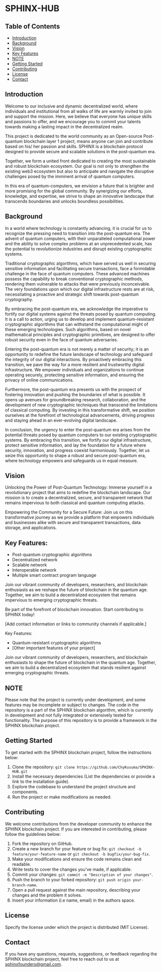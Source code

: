 # SPHINX-HUB

## Table of Contents

- [Introduction](#introduction)
- [Background](#background)
- [Vision](#vision)
- [Key Features](#key-features)
- [NOTE](#note)
- [Getting Started](#getting-started)
- [Contributing](#contributing)
- [License](#license)
- [Contact](#contact)

## Introduction

Welcome to our inclusive and dynamic decentralized world, where individuals and institutional from all walks of life are warmly invited to join and support the mission. Here, we believe that everyone has unique skills and passions to offer, and we encourage you to commit your talents towards making a lasting impact in the decentralized realm.

This project is dedicated to the world community as an Open-source Post-quantum blockchain layer 1 project, means anyone can join and contribute based on his/ her passion and skills. SPHINX is a blockchain protocol designed to provide secure and scalable solutions in the post-quantum era.

Together, we form a united front dedicated to creating the most sustainable and robust blockchain ecosystem. Our goal is not only to strengthen the existing web3 ecosystem but also to anticipate and navigate the disruptive challenges posed by the imminent arrival of quantum computers.

In this era of quantum-computers, we envision a future that is brighter and more promising for the global community. By synergizing our efforts, knowledge, and expertise, we strive to shape an innovative landscape that transcends boundaries and unlocks boundless possibilities.


## Background

In a world where technology is constantly advancing, it is crucial for us to recognize the pressing need to transition into the post-quantum era. The advent of quantum computers, with their unparalleled computational power and the ability to solve complex problems at an unprecedented scale, has the potential to revolutionize industries and disrupt existing cryptographic systems.

Traditional cryptographic algorithms, which have served us well in securing sensitive information and facilitating secure transactions, face a formidable challenge in the face of quantum computers. These advanced machines possess the capability to break conventional cryptographic methods, rendering them vulnerable to attacks that were previously inconceivable. The very foundations upon which our digital infrastructure rests are at risk, necessitating a proactive and strategic shift towards post-quantum cryptography.

By embracing the post-quantum era, we acknowledge the imperative to fortify our digital systems against the threats posed by quantum computing. It is a call to action, urging us to develop and implement quantum-resistant cryptographic algorithms that can withstand the computational might of these emerging technologies. Such algorithms, based on novel mathematical principles and cryptographic primitives, are designed to offer robust security even in the face of quantum adversaries.

Entering the post-quantum era is not merely a matter of security; it is an opportunity to redefine the future landscape of technology and safeguard the integrity of our digital interactions. By proactively embracing this transition, we pave the way for a more resilient and trustworthy digital infrastructure. We empower individuals and organizations to continue operating securely, protecting sensitive information, and ensuring the privacy of online communications.

Furthermore, the post-quantum era presents us with the prospect of fostering innovation and pushing the boundaries of what is possible. It opens up avenues for groundbreaking research, collaboration, and the development of new cryptographic techniques that transcend the limitations of classical computing. By investing in this transformative shift, we position ourselves at the forefront of technological advancements, driving progress and staying ahead in an ever-evolving digital landscape.

In conclusion, the urgency to enter the post-quantum era arises from the potential threats posed by quantum computers to our existing cryptographic systems. By embracing this transition, we fortify our digital infrastructure, protect sensitive information, and lay the foundation for a future where security, innovation, and progress coexist harmoniously. Together, let us seize this opportunity to shape a robust and secure post-quantum era, where technology empowers and safeguards us in equal measure.

## Vision

Unlocking the Power of Post-Quantum Technology:
Immerse yourself in a revolutionary project that aims to redefine the blockchain landscape. Our mission is to create a decentralized, secure, and transparent network that remains impervious to both classical and quantum computing attacks.

Empowering the Community for a Secure Future:
Join us on this transformative journey as we provide a platform that empowers individuals and businesses alike with secure and transparent transactions, data storage, and applications.


## Key Features:
- Post-quantum cryptographic algorithms
- Decentralized network
- Scalable network
- Interoperable network
- Multiple smart contract program language
  

Join our vibrant community of developers, researchers, and blockchain enthusiasts as we reshape the future of blockchain in the quantum age. Together, we aim to build a decentralized ecosystem that remains impervious to emerging cryptographic threats.

Be part of the forefront of blockchain innovation. Start contributing to SPHINX today!

[Add contact information or links to community channels if applicable.]

Key Features:
- Quantum-resistant cryptographic algorithms
- [Other important features of your project]

Join our vibrant community of developers, researchers, and blockchain enthusiasts to shape the future of blockchain in the quantum age. Together, we aim to build a decentralized ecosystem that stands resilient against emerging cryptographic threats.

## NOTE

Please note that the project is currently under development, and some features may be incomplete or subject to changes. The code in the repository is a part of the SPHINX blockchain algorithm, which is currently in development and not fully integrated or extensively tested for functionality. The purpose of this repository is to provide a framework in the SPHINX blockchain project.


## Getting Started
To get started with the SPHINX blockchain project, follow the instructions below:

1. Clone the repository: `git clone https://github.com/ChyKusuma/SPHINX-HUB.git`
2. Install the necessary dependencies (List the dependencies or provide a link to the installation guide).
3. Explore the codebase to understand the project structure and components.
4. Run the project or make modifications as needed.


## Contributing

We welcome contributions from the developer community to enhance the SPHINX blockchain project. If you are interested in contributing, please follow the guidelines below:

1. Fork the repository on GitHub.
2. Create a new branch for your feature or bug fix: `git checkout -b feature/your-feature-name` or `git checkout -b bugfix/your-bug-fix`.
3. Make your modifications and ensure the code remains clean and readable.
4. Write tests to cover the changes you've made, if applicable.
5. Commit your changes: `git commit -m "Description of your changes"`.
6. Push the branch to your forked repository: `git push origin your-branch-name`.
7. Open a pull request against the main repository, describing your changes and the problem it solves.
8. Insert your information (i.e name, email) in the authors space.

## License
Specify the license under which the project is distributed (MIT License).

## Contact
If you have any questions, requests, suggestions, or feedback regarding the SPHINX blockchain project, feel free to reach out to us at [sphinxfounders@gmail.com](mailto:sphinxfounders@gmail.com).
